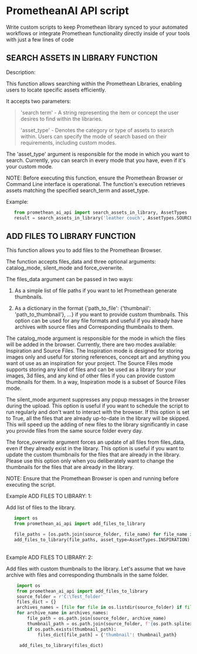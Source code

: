 <h1>PrometheanAI API script</h1>
<p></p>Write custom scripts to keep Promethean library synced to your automated workflows or
integrate Promethean functionality directly inside of your tools with just a few lines of code</p>

<h2>SEARCH ASSETS IN LIBRARY FUNCTION</h2>
<p>Description:</p>
This function allows searching within the Promethean Libraries, enabling users to locate specific assets efficiently.

It accepts two parameters:

><p>'search term' - A string representing the item or concept the user desires to find within the libraries.</p>
><p>'asset_type' -  Denotes the category or type of assets to search within. Users can specify the mode of search based on their requirements, including custom modes.</p>

<p>The 'asset_type' argument is responsible for the mode in which you want to search.
Currently, you can search in every mode that you have, even if it's your custom mode.</p>

NOTE: Before executing this function, ensure the Promethean Browser or Command Line interface is operational.
The function's execution retrieves assets matching the specified search_term and asset_type.

Example:
```python
   from promethean_ai_api import search_assets_in_library, AssetTypes
   result = search_assets_in_library('leather couch', AssetTypes.SOURCE_FILE)
```


<h2>ADD FILES TO LIBRARY FUNCTION</h2>
<p>This function allows you to add files to the Promethean Browser.</p>
The function accepts files_data and three optional arguments: catalog_mode, silent_mode and force_overwrite.

The files_data argument can be passed in two ways:
   1. As a simple list of file paths if you want to let Promethean generate thumbnails.

   2. As a dictionary in the format {'path_to_file': {'thumbnail': 'path_to_thumbnail'}, ...}
      if you want to provide custom thumbnails.
      This option can be used for any file formats and useful if you already have archives with source files and
      Corresponding thumbnails to them.

The catalog_mode argument is responsible for the mode in which the files will be added in the browser.
      Currently, there are two modes available: Inspiration and Source Files.
      The Inspiration mode is designed for storing images only and useful for storing references, concept art and
      anything you want ot use as an inspiration for your project.
      The Source Files mode supports storing any kind of files and can be used as a library for your images, 3d files,
      and any kind of other files if you can provide custom thumbnails for them. In a way, Inspiration mode is a
      subset of Source Files mode.

The silent_mode argument suppresses any popup messages in the browser during the upload. This option is useful if you
     want to schedule the script to run regularly and don't want to interact with the browser. If this option is set to
     True, all the files that are already up-to-date in the library will be skipped. This will speed up the adding of
     new files to the library significantly in case you provide files from the same source folder every day.

The force_overwrite argument forces an update of all files from files_data, even if they already exist in the library.
     This option is useful if you want to update the custom thumbnails for the files that are already in the library.
     Please use this option only when you deliberately want to change the thumbnails for the files that are already in
     the library.

NOTE: Ensure that the Promethean Browser is open and running before executing the script.

Example ADD FILES TO LIBRARY: 1: <p>Add list of files to the library.</p>

```python
   import os
   from promethean_ai_api import add_files_to_library

   file_paths = [os.path.join(source_folder, file_name) for file_name in os.listdir(source_folder)]
   add_files_to_library(file_paths, asset_type=AssetTypes.INSPIRATION)
```

<br>Example ADD FILES TO LIBRARY: 2: <p>Add files with custom thumbnails to the library. Let's assume that we have archive with files and corresponding thumbnails in the same folder.</p>

```python
    import os
    from promethean_ai_api import add_files_to_library
    source_folder = r'C:\Test_folder'
    files_dict = {}
    archives_names = [file for file in os.listdir(source_folder) if file.endswith('.zip')]
    for archive_name in archives_names:
        file_path = os.path.join(source_folder, archive_name)
        thumbnail_path = os.path.join(source_folder, f'{os.path.splitext(archive_name)[0]}_thumbnail.jpg')
        if os.path.exists(thumbnail_path):
            files_dict[file_path] = {'thumbnail': thumbnail_path}
    
     add_files_to_library(files_dict)
```
